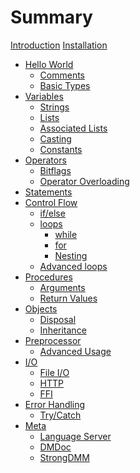 # Summary

[Introduction](./introduction.md)
[Installation](./installation.md)

- [Hello World](./hello_world.md)
	- [Comments](./hello/comments.md)
	- [Basic Types](./hello/types.md)
- [Variables](./variables.md)
	- [Strings]()
	- [Lists](./vars/lists.md)
  	- [Associated Lists]()
	- [Casting](./vars/casting.md)
	- [Constants]()
- [Operators](./operators.md)
	- [Bitflags](./ops/bitflags.md)
	- [Operator Overloading]()
- [Statements](./statements.md)
- [Control Flow](./flow_control.md)
	- [if/else](./flow/if_else.md)
	- [loops](./flow/loops.md)
		- [while](./flow/loops/while.md)
		- [for](./flow/loops/for.md)
		- [Nesting](./flow/loops/nesting.md)
	- [Advanced loops]()
- [Procedures](./procs.md)
	- [Arguments]()
	- [Return Values](./procs/returns.md)
- [Objects]()
	- [Disposal](./objs/disposal.md)
	- [Inheritance](./objs/inheritance.md)
- [Preprocessor]()
	- [Advanced Usage]()
- [I/O]()
	- [File I/O]()
	- [HTTP]()
	- [FFI]()
- [Error Handling]()
  - [Try/Catch]()
- [Meta](./meta.md)
	- [Language Server]()
	- [DMDoc](./meta/dmdoc.md)
	- [StrongDMM]()
